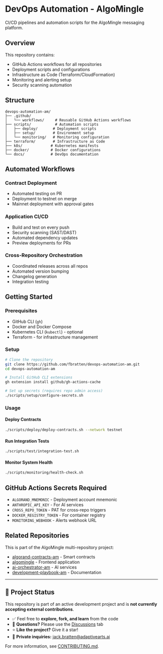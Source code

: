 # DevOps Automation - AlgoMingle

CI/CD pipelines and automation scripts for the AlgoMingle messaging platform.

## Overview

This repository contains:
- GitHub Actions workflows for all repositories
- Deployment scripts and configurations
- Infrastructure as Code (Terraform/CloudFormation)
- Monitoring and alerting setup
- Security scanning automation

## Structure

```
devops-automation-am/
├── .github/
│   └── workflows/     # Reusable GitHub Actions workflows
├── scripts/           # Automation scripts
│   ├── deploy/       # Deployment scripts
│   ├── setup/        # Environment setup
│   └── monitoring/   # Monitoring configuration
├── terraform/        # Infrastructure as Code
├── k8s/             # Kubernetes manifests
├── docker/          # Docker configurations
└── docs/            # DevOps documentation
```

## Automated Workflows

### Contract Deployment
- Automated testing on PR
- Deployment to testnet on merge
- Mainnet deployment with approval gates

### Application CI/CD
- Build and test on every push
- Security scanning (SAST/DAST)
- Automated dependency updates
- Preview deployments for PRs

### Cross-Repository Orchestration
- Coordinated releases across all repos
- Automated version bumping
- Changelog generation
- Integration testing

## Getting Started

### Prerequisites

- GitHub CLI (`gh`)
- Docker and Docker Compose
- Kubernetes CLI (`kubectl`) - optional
- Terraform - for infrastructure management

### Setup

```bash
# Clone the repository
git clone https://github.com/fbratten/devops-automation-am.git
cd devops-automation-am

# Install GitHub CLI extensions
gh extension install github/gh-actions-cache

# Set up secrets (requires repo admin access)
./scripts/setup/configure-secrets.sh
```

### Usage

#### Deploy Contracts
```bash
./scripts/deploy/deploy-contracts.sh --network testnet
```

#### Run Integration Tests
```bash
./scripts/test/integration-test.sh
```

#### Monitor System Health
```bash
./scripts/monitoring/health-check.sh
```

## GitHub Actions Secrets Required

- `ALGORAND_MNEMONIC` - Deployment account mnemonic
- `ANTHROPIC_API_KEY` - For AI services
- `CROSS_REPO_TOKEN` - PAT for cross-repo triggers
- `DOCKER_REGISTRY_TOKEN` - For container registry
- `MONITORING_WEBHOOK` - Alerts webhook URL

## Related Repositories

This is part of the AlgoMingle multi-repository project:
- [algorand-contracts-am](https://github.com/fbratten/algorand-contracts-am) - Smart contracts
- [algomingle](https://github.com/fbratten/algomingle) - Frontend application
- [ai-orchestrator-am](https://github.com/fbratten/ai-orchestrator-am) - AI services
- [development-playbook-am](https://github.com/fbratten/development-playbook-am) - Documentation

---

## 🚧 Project Status

This repository is part of an active development project and is **not currently accepting external contributions**.

- ✅ Feel free to **explore, fork, and learn** from the code
- 💬 **Questions?** Please use the [Discussions](../../discussions) tab
- ⭐ **Like the project?** Give it a star!
- 📧 **Private inquiries:** jack.bratten@adaptivearts.ai

For more information, see [CONTRIBUTING.md](CONTRIBUTING.md).

